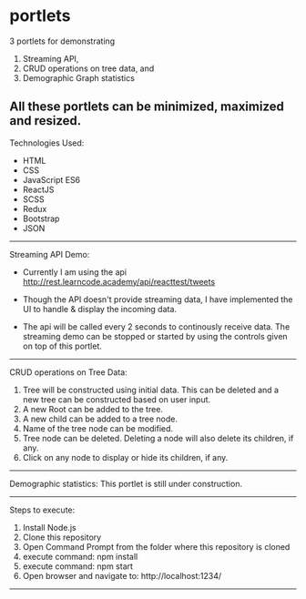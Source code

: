 # portlets
3 portlets for demonstrating 
1. Streaming API, 
2. CRUD operations on tree data, and 
3. Demographic Graph statistics

All these portlets can be minimized, maximized and resized.
---------------------------------------------------------------------------

Technologies Used:
* HTML
* CSS
* JavaScript ES6
* ReactJS
* SCSS
* Redux
* Bootstrap
* JSON

---------------------------------------------------------------------------
Streaming API Demo:
* Currently I am using the api http://rest.learncode.academy/api/reacttest/tweets

* Though the API doesn't provide streaming data, I have implemented the UI
to handle & display the incoming data.

* The api will be called every 2 seconds to continously receive data.
The streaming demo can be stopped or started by using the controls given on top of this portlet.

---------------------------------------------------------------------------
CRUD operations on Tree Data:
1. Tree will be constructed using initial data. This can be deleted and a new tree can be constructed based on user input.
2. A new Root can be added to the tree.
3. A new child can be added to a tree node.
4. Name of the tree node can be modified.
5. Tree node can be deleted. Deleting a node will also delete its children, if any.
6. Click on any node to display or hide its children, if any.

---------------------------------------------------------------------------
Demographic statistics:
This portlet is still under construction.

---------------------------------------------------------------------------
Steps to execute:
1. Install Node.js
2. Clone this repository
3. Open Command Prompt from the folder where this repository is cloned
4. execute command: npm install
5. execute command: npm start
6. Open browser and navigate to: http://localhost:1234/

---------------------------------------------------------------------------



 

